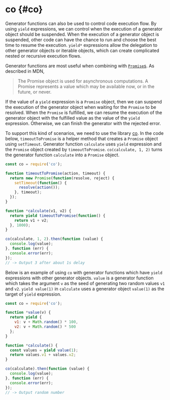 # co {#co}

Generator functions can also be used to control code execution flow. By using `yield` expressions, we can control when the execution of a generator object should be suspended. When the execution of a generator object is suspended, other code can have the chance to run and choose the best time to resume the execution. `yield*` expressions allow the delegation to other generator objects or iterable objects, which can create complicated nested or recursive execution flows.

Generator functions are most useful when combining with [`Promise`s](https://developer.mozilla.org/en/docs/Web/JavaScript/Reference/Global_Objects/Promise). As described in MDN,

> The Promise object is used for asynchronous computations. A Promise represents a value which may be available now, or in the future, or never.

If the value of a `yield` expression is a `Promise` object, then we can suspend the execution of the generator object when waiting for the `Promise` to be resolved. When the `Promise` is fulfilled, we can resume the execution of the generator object with the fulfilled value as the value of the `yield` expression. Otherwise, we can finish the generator with the rejected error.

To support this kind of scenarios, we need to use the library [co](https://github.com/tj/co). In the code below, `timeoutToPromise` is a helper method that creates a `Promise` object using `setTimeout`. Generator function `calculate` uses `yield` expression and the `Promise` object created by `timeoutToPromise`. `co(calculate, 1, 2)` turns the generator function `calculate` into a `Promise` object.

```js
const co = require('co');

function timeoutToPromise(action, timeout) {
  return new Promise(function(resolve, reject) {
    setTimeout(function() {
      resolve(action());
    }, timeout);
  });
}

function *calculate(v1, v2) {
  return yield timeoutToPromise(function() {
    return v1 + v2;
  }, 1000);
}

co(calculate, 1, 2).then(function (value) {
  console.log(value);
}, function (err) {
  console.error(err);
});
// -> Output 3 after about 1s delay
```

Below is an example of using `co` with generator functions which have `yield` expressions with other generator objects. `value` is a generator function which takes the argument `v` as the seed of generating two random values `v1` and `v2`. `yield value(1)` in `calculate` uses a generator object `value(1)` as the target of `yield` expression.

```js
const co = require('co');

function *value(v) {
  return yield {
    v1: v + Math.random() * 100,
    v2: v + Math.random() * 500
  };
}

function *calculate() {
  const values = yield value(1);
  return values.v1 + values.v2;
}

co(calculate).then(function (value) {
  console.log(value);
}, function (err) {
  console.error(err);
});
// -> Output random number
```
